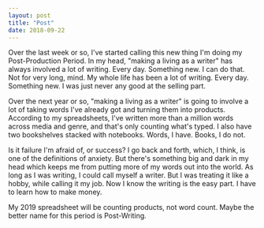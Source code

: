```yaml
---
layout: post
title: "Post"
date: 2018-09-22
---
```


Over the last week or so, I've started calling this new thing I'm doing my Post-Production Period. In my head, "making a living as a writer" has always involved a lot of writing. Every day. Something new. I can do that. Not for very long, mind. My whole life has been a lot of writing. Every day. Something new. I was just never any good at the selling part. 

Over the next year or so, "making a living as a writer" is going to involve a lot of taking words I've already got and turning them into products. According to my spreadsheets, I've written more than a million words across media and genre, and that's only counting what's typed. I also have two bookshelves stacked with notebooks. Words, I have. Books, I do not.

Is it failure I'm afraid of, or success? I go back and forth, which, I think, is one of the definitions of anxiety. But there's something big and dark in my head which keeps me from putting more of my words out into the world. As long as I was writing, I could call myself a writer. But I was treating it like a hobby, while calling it my job. Now I know the writing is the easy part. I have to learn how to make money.

My 2019 spreadsheet will be counting products, not word count. Maybe the better name for this period is Post-Writing.
